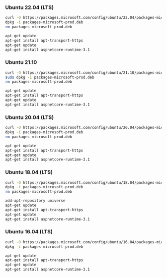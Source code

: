 ﻿### Ubuntu 22.04 (LTS)

```bash
curl -O https://packages.microsoft.com/config/ubuntu/22.04/packages-microsoft-prod.deb
dpkg -i packages-microsoft-prod.deb
rm packages-microsoft-prod.deb
```

```bash
apt-get update
apt-get install apt-transport-https
apt-get update
apt-get install aspnetcore-runtime-3.1
```

### Ubuntu 21.10

```bash
curl -O https://packages.microsoft.com/config/ubuntu/21.10/packages-microsoft-prod.deb
sudo dpkg -i packages-microsoft-prod.deb
rm packages-microsoft-prod.deb
```

```bash
apt-get update
apt-get install apt-transport-https
apt-get update
apt-get install aspnetcore-runtime-3.1
```

### Ubuntu 20.04 (LTS)

```bash
curl -O https://packages.microsoft.com/config/ubuntu/20.04/packages-microsoft-prod.deb
dpkg -i packages-microsoft-prod.deb
rm packages-microsoft-prod.deb
```

```bash
apt-get update
apt-get install apt-transport-https
apt-get update
apt-get install aspnetcore-runtime-3.1
```

### Ubuntu 18.04 (LTS)

```bash
curl -O https://packages.microsoft.com/config/ubuntu/18.04/packages-microsoft-prod.deb
dpkg -i packages-microsoft-prod.deb
rm packages-microsoft-prod.deb
```

```bash
add-apt-repository universe
apt-get update
apt-get install apt-transport-https
apt-get update
apt-get install aspnetcore-runtime-3.1
```

### Ubuntu 16.04 (LTS)

```bash
curl -O https://packages.microsoft.com/config/ubuntu/16.04/packages-microsoft-prod.deb
dpkg -i packages-microsoft-prod.deb
```

```bash
apt-get update
apt-get install apt-transport-https
apt-get update
apt-get install aspnetcore-runtime-3.1
```
